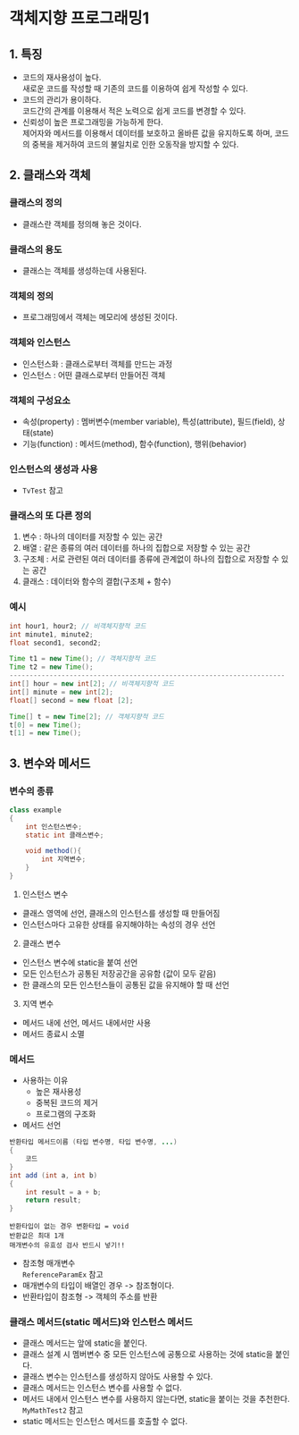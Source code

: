 # 객체지향 프로그래밍1
## 1. 특징
- 코드의 재사용성이 높다.<br>
새로운 코드를 작성할 때 기존의 코드를 이용하여 쉽게 작성할 수 있다.
- 코드의 관리가 용이하다.<br>
코드간의 관계를 이용해서 적은 노력으로 쉽게 코드를 변경할 수 있다.
- 신뢰성이 높은 프로그래밍을 가능하게 한다.<br>
제어자와 메서드를 이용해서 데이터를 보호하고 올바른 값을 유지하도록 하며, 코드의 중복을 제거하여 코드의 불일치로 인한 오동작을 방지할 수 있다.
## 2. 클래스와 객체
### 클래스의 정의
- 클래스란 객체를 정의해 놓은 것이다.
### 클래스의 용도
- 클래스는 객체를 생성하는데 사용된다.
### 객체의 정의
- 프로그래밍에서 객체는 메모리에 생성된 것이다.
### 객체와 인스턴스
- 인스턴스화 : 클래스로부터 객체를 만드는 과정
- 인스턴스 : 어떤 클래스로부터 만들어진 객체
### 객체의 구성요소
- 속성(property) : 멤버변수(member variable), 특성(attribute), 필드(field), 상태(state)
- 기능(function) : 메서드(method), 함수(function), 행위(behavior)
### 인스턴스의 생성과 사용
- `TvTest` 참고
### 클래스의 또 다른 정의
1. 변수 : 하나의 데이터를 저장할 수 있는 공간
2. 배열 : 같은 종류의 여러 데이터를 하나의 집합으로 저장할 수 있는 공간
3. 구조체 : 서로 관련된 여러 데이터를 종류에 관계없이 하나의 집합으로 저장할 수 있는 공간
4. 클래스 : 데이터와 함수의 결합(구조체 + 함수)
### 예시
``` java
int hour1, hour2; // 비객체지향적 코드
int minute1, minute2;
float second1, second2;

Time t1 = new Time(); // 객체지향적 코드
Time t2 = new Time();
---------------------------------------------------------------------
int[] hour = new int[2]; // 비객체지향적 코드
int[] minute = new int[2];
float[] second = new float [2];

Time[] t = new Time[2]; // 객체지향적 코드
t[0] = new Time();
t[1] = new Time();
```
## 3. 변수와 메서드
### 변수의 종류
``` java
class example
{
    int 인스턴스변수;
    static int 클래스변수;

    void method(){
        int 지역변수;
    }
}
```
1. 인스턴스 변수
- 클래스 영역에 선언, 클래스의 인스턴스를 생성할 때 만들어짐
- 인스턴스마다 고유한 상태를 유지해야하는 속성의 경우 선언
2. 클래스 변수
- 인스턴스 변수에 static을 붙여 선언
- 모든 인스턴스가 공통된 저장공간을 공유함 (값이 모두 같음)
- 한 클래스의 모든 인스턴스들이 공통된 값을 유지해야 할 때 선언
3. 지역 변수
- 메서드 내에 선언, 메서드 내에서만 사용
- 메서드 종료시 소멸
### 메서드
- 사용하는 이유
    - 높은 재사용성
    - 중복된 코드의 제거
    - 프로그램의 구조화
- 메서드 선언
``` java
반환타입 메서드이름 (타입 변수명, 타입 변수명, ...)
{
    코드
}
int add (int a, int b)
{
    int result = a + b;
    return result;
}
```
`반환타입이 없는 경우 변환타입 = void`<br>
`반환값은 최대 1개`<br>
`매개변수의 유효성 검사 반드시 넣기!!`
- 참조형 매개변수<br>
`ReferenceParamEx` 참고
- 매개변수의 타입이 배열인 경우 -> 참조형이다.
- 반환타입이 참조형 -> 객체의 주소를 반환
### 클래스 메서드(static 메서드)와 인스턴스 메서드
- 클래스 메서드는 앞에 static을 붙인다.
- 클래스 설계 시 멤버변수 중 모든 인스턴스에 공통으로 사용하는 것에 static을 붙인다.
- 클래스 변수는 인스턴스를 생성하지 않아도 사용할 수 있다.
- 클래스 메서드는 인스턴스 변수를 사용할 수 없다.
- 메서드 내에서 인스턴스 변수를 사용하지 않는다면, static을 붙이는 것을 추천한다.<br>
`MyMathTest2` 참고
- static 메서드는 인스턴스 메서드를 호출할 수 없다.